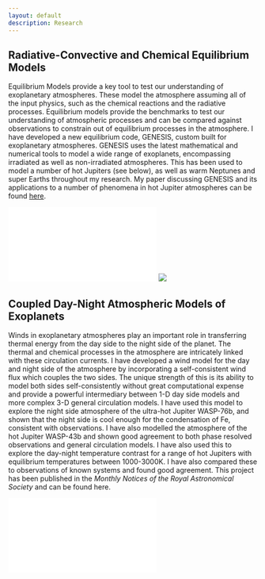 ```yaml
---
layout: default
description: Research
---
```


## Radiative-Convective and Chemical Equilibrium Models

Equilibrium Models provide a key tool to test our understanding of exoplanetary atmospheres. These model the atmosphere assuming all of the input physics, such as the chemical reactions and the radiative processes. Equilibrium models provide the benchmarks to test our understanding of atmospheric processes and can be compared against observations to constrain out of equilibrium processes in the atmosphere. I have developed a new equilibrium code, GENESIS, custom built for exoplanetary atmospheres. GENESIS uses the latest mathematical and numerical tools to model a wide range of exoplanets, encompassing irradiated as well as non-irradiated atmospheres. This has been used to model a number of hot Jupiters (see below), as well as warm Neptunes and super Earths throughout my research. My paper discussing GENESIS and its applications to a number of phenomena in hot Jupiter atmospheres can be found [here](https://ui.adsabs.harvard.edu/abs/2017MNRAS.472.2334G/abstract).

![image]({{site.baseurl}}/images/planet_sims.pdf)
<img src="{{site.baseurl}}/images/planet_sims.pdf">

## Coupled Day-Night Atmospheric Models of Exoplanets

Winds in exoplanetary atmospheres play an important role in transferring thermal energy from the day side to the night side of the planet. The thermal and chemical processes in the atmosphere are intricately linked with these circulation currents. I have developed a wind model for the day and night side of the atmosphere by incorporating a self-consistent wind flux which couples the two sides. The unique strength of this is its ability to model both sides self-consistently without great computational expense and provide a powerful intermediary between 1-D day side models and more complex 3-D general circulation models. I have used this model to explore the night side atmosphere of the ultra-hot Jupiter WASP-76b, and shown that the night side is cool enough for the condensation of Fe, consistent with observations. I have also modelled the atmosphere of the hot Jupiter WASP-43b and shown good agreement to both phase resolved observations and general circulation models. I have also used this to explore the day-night temperature contrast for a range of hot Jupiters with equilibrium temperatures between 1000-3000K. I have also compared these to observations of known systems and found good agreement. This project has been published in the _Monthly Notices of the Royal Astronomical Society_ and can be found here.

![image]({{site.baseurl}}/images/dT_T_combine.pdf)
